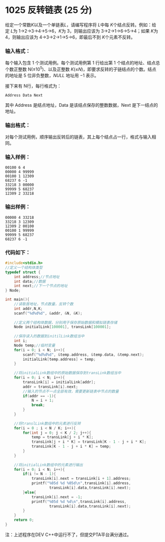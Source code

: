 # 1025 反转链表 (25 分)
给定一个常数$K$以及一个单链表$L$，请编写程序将 $L$中每 $K$个结点反转。例如：给定 $L$为 1→2→3→4→5→6，$K$为 3，则输出应该为 3→2→1→6→5→4；如果 $K$为 4，则输出应该为 4→3→2→1→5→6，即最后不到 $K$个元素不反转。
### 输入格式：
每个输入包含 1 个测试用例。每个测试用例第 1 行给出第 1 个结点的地址、结点总个数正整数 N(≤$10^5$)、以及正整数 $K$(≤$N$)，即要求反转的子链结点的个数。结点的地址是 5 位非负整数，$NULL$ 地址用 −1 表示。

接下来有 N行，每行格式为：
```
Address Data Next
```
其中 Address</font> 是结点地址，Data</font> 是该结点保存的整数数据，Next</font> 是下一结点的地址。
### 输出格式：
对每个测试用例，顺序输出反转后的链表，其上每个结点占一行，格式与输入相同。
### 输入样例：
```
00100 6 4
00000 4 99999
00100 1 12309
68237 6 -1
33218 3 00000
99999 5 68237
12309 2 33218
```
### 输出样例：
```
00000 4 33218
33218 3 12309
12309 2 00100
00100 1 99999
99999 5 68237
68237 6 -1
```
### 代码如下：
```c
#include<stdio.h>
//定义一个结构体类型 
typedef struct {
    int address;//节点地址
    int data;//数据
    int next;//下一个节点的地址 
} Node;

int main(){
    //读取首地址，节点数量，反转个数
    int addr,N,K;
    scanf("%d%d%d", &addr, &N, &K);
    
    //定义两个结构体数据，分别用于保存原始数据和模拟链表存储 
    Node initialLink[100001], transLink[100001];
    
    //保存读入的数据到initilLink数组当中 
    int i;
    Node temp;//临时变量 
    for(i = 0; i < N; i++){
        scanf("%d%d%d", &temp.address, &temp.data, &temp.next);
        initialLink[temp.address] = temp; 
    } 
    
    //将initialLink数组中的原始数据保存到transLink数组当中
    for(i = 0; i < N; i++){
        transLink[i] = initialLink[addr];
        addr = transLink[i].next;
        //输入的节点不一点全部有效，需要更新链表中节点的数量
        if(addr == -1){
            N = i + 1;
            break;
        } 
    } 
    
    //将translLink数组中的元素进行反转
    for(i = 0 ; i < N / K; i++){
        for(int j = 0; j < K / 2; j++){
            temp = transLink[j + i * K];
            transLink[j + i * K] = transLink[K - 1 - j + i * K];
            transLink[K - 1 - j + i * K] = temp;     
        }
    } 
    
    //将initialLink数组中的元素进行输出 
    for(i = 0; i < N; i++){
        if(i != N - 1){
            transLink[i].next = transLink[i + 1].address;
            printf("%05d %d %05d\n",transLink[i].address,
                    transLink[i].data,transLink[i].next);
        }else{
            transLink[i].next = -1;
            printf("%05d %d %d\n",transLink[i].address,
                    transLink[i].data,transLink[i].next);
        }
    }
    return 0;
}
```
注：上述程序在DEV C++中运行不了，但提交PTA平台满分通过。
